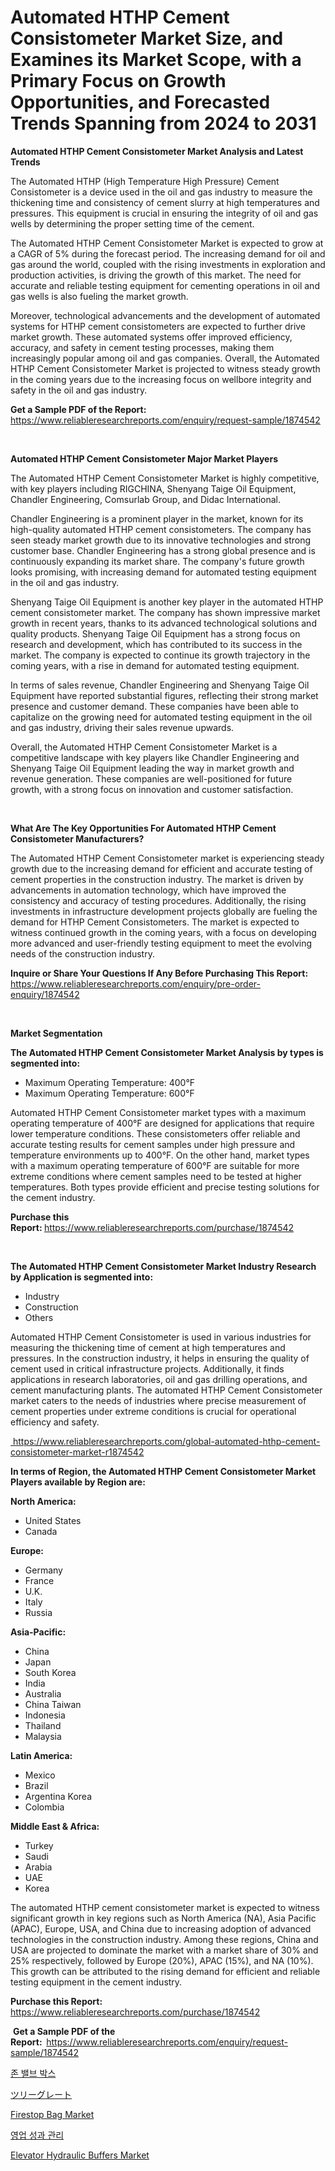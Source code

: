 <p><h1>Automated HTHP Cement Consistometer Market Size, and Examines its Market Scope, with a Primary Focus on Growth Opportunities, and Forecasted Trends Spanning from 2024 to 2031</h1></p><p><strong>Automated HTHP Cement Consistometer Market Analysis and Latest Trends</strong></p>
<p><p>The Automated HTHP (High Temperature High Pressure) Cement Consistometer is a device used in the oil and gas industry to measure the thickening time and consistency of cement slurry at high temperatures and pressures. This equipment is crucial in ensuring the integrity of oil and gas wells by determining the proper setting time of the cement.</p><p>The Automated HTHP Cement Consistometer Market is expected to grow at a CAGR of 5% during the forecast period. The increasing demand for oil and gas around the world, coupled with the rising investments in exploration and production activities, is driving the growth of this market. The need for accurate and reliable testing equipment for cementing operations in oil and gas wells is also fueling the market growth.</p><p>Moreover, technological advancements and the development of automated systems for HTHP cement consistometers are expected to further drive market growth. These automated systems offer improved efficiency, accuracy, and safety in cement testing processes, making them increasingly popular among oil and gas companies. Overall, the Automated HTHP Cement Consistometer Market is projected to witness steady growth in the coming years due to the increasing focus on wellbore integrity and safety in the oil and gas industry.</p></p>
<p><strong>Get a Sample PDF of the Report:&nbsp;</strong> <a href="https://www.reliableresearchreports.com/enquiry/request-sample/1874542">https://www.reliableresearchreports.com/enquiry/request-sample/1874542</a></p>
<p>&nbsp;</p>
<p><strong>Automated HTHP Cement Consistometer Major Market Players</strong></p>
<p><p>The Automated HTHP Cement Consistometer Market is highly competitive, with key players including RIGCHINA, Shenyang Taige Oil Equipment, Chandler Engineering, Comsurlab Group, and Didac International.</p><p>Chandler Engineering is a prominent player in the market, known for its high-quality automated HTHP cement consistometers. The company has seen steady market growth due to its innovative technologies and strong customer base. Chandler Engineering has a strong global presence and is continuously expanding its market share. The company's future growth looks promising, with increasing demand for automated testing equipment in the oil and gas industry.</p><p>Shenyang Taige Oil Equipment is another key player in the automated HTHP cement consistometer market. The company has shown impressive market growth in recent years, thanks to its advanced technological solutions and quality products. Shenyang Taige Oil Equipment has a strong focus on research and development, which has contributed to its success in the market. The company is expected to continue its growth trajectory in the coming years, with a rise in demand for automated testing equipment.</p><p>In terms of sales revenue, Chandler Engineering and Shenyang Taige Oil Equipment have reported substantial figures, reflecting their strong market presence and customer demand. These companies have been able to capitalize on the growing need for automated testing equipment in the oil and gas industry, driving their sales revenue upwards.</p><p>Overall, the Automated HTHP Cement Consistometer Market is a competitive landscape with key players like Chandler Engineering and Shenyang Taige Oil Equipment leading the way in market growth and revenue generation. These companies are well-positioned for future growth, with a strong focus on innovation and customer satisfaction.</p></p>
<p>&nbsp;</p>
<p><strong>What Are The Key Opportunities For Automated HTHP Cement Consistometer Manufacturers?</strong></p>
<p><p>The Automated HTHP Cement Consistometer market is experiencing steady growth due to the increasing demand for efficient and accurate testing of cement properties in the construction industry. The market is driven by advancements in automation technology, which have improved the consistency and accuracy of testing procedures. Additionally, the rising investments in infrastructure development projects globally are fueling the demand for HTHP Cement Consistometers. The market is expected to witness continued growth in the coming years, with a focus on developing more advanced and user-friendly testing equipment to meet the evolving needs of the construction industry.</p></p>
<p><strong>Inquire or Share Your Questions If Any Before Purchasing This Report:</strong> <a href="https://www.reliableresearchreports.com/enquiry/pre-order-enquiry/1874542">https://www.reliableresearchreports.com/enquiry/pre-order-enquiry/1874542</a></p>
<p>&nbsp;</p>
<p><strong>Market Segmentation</strong></p>
<p><strong>The Automated HTHP Cement Consistometer Market Analysis by types is segmented into:</strong></p>
<p><ul><li>Maximum Operating Temperature: 400°F</li><li>Maximum Operating Temperature: 600°F</li></ul></p>
<p><p>Automated HTHP Cement Consistometer market types with a maximum operating temperature of 400°F are designed for applications that require lower temperature conditions. These consistometers offer reliable and accurate testing results for cement samples under high pressure and temperature environments up to 400°F. On the other hand, market types with a maximum operating temperature of 600°F are suitable for more extreme conditions where cement samples need to be tested at higher temperatures. Both types provide efficient and precise testing solutions for the cement industry.</p></p>
<p><strong>Purchase this Report:&nbsp;</strong><a href="https://www.reliableresearchreports.com/purchase/1874542">https://www.reliableresearchreports.com/purchase/1874542</a></p>
<p>&nbsp;</p>
<p><strong>The Automated HTHP Cement Consistometer Market Industry Research by Application is segmented into:</strong></p>
<p><ul><li>Industry</li><li>Construction</li><li>Others</li></ul></p>
<p><p>Automated HTHP Cement Consistometer is used in various industries for measuring the thickening time of cement at high temperatures and pressures. In the construction industry, it helps in ensuring the quality of cement used in critical infrastructure projects. Additionally, it finds applications in research laboratories, oil and gas drilling operations, and cement manufacturing plants. The automated HTHP Cement Consistometer market caters to the needs of industries where precise measurement of cement properties under extreme conditions is crucial for operational efficiency and safety.</p></p>
<p><a href="https://www.reliableresearchreports.com/global-automated-hthp-cement-consistometer-market-r1874542">&nbsp;https://www.reliableresearchreports.com/global-automated-hthp-cement-consistometer-market-r1874542</a></p>
<p><strong>In terms of Region, the Automated HTHP Cement Consistometer Market Players available by Region are:</strong></p>
<p>
    <p> <strong> North America: </strong>
        <ul>
            <li>United States</li>
            <li>Canada</li>
        </ul>
        </p> 
    <p> <strong> Europe: </strong>
        <ul>
            <li>Germany</li>
            <li>France</li>
            <li>U.K.</li>
            <li>Italy</li>
            <li>Russia</li>
        </ul>
        </p> 
    <p> <strong> Asia-Pacific: </strong>
        <ul>
            <li>China</li>
            <li>Japan</li>
            <li>South Korea</li>
            <li>India</li>
            <li>Australia</li>
            <li>China Taiwan</li>
            <li>Indonesia</li>
            <li>Thailand</li>
            <li>Malaysia</li>
        </ul>
        </p> 
    <p> <strong> Latin America: </strong>
        <ul>
            <li>Mexico</li>
            <li>Brazil</li>
            <li>Argentina Korea</li>
            <li>Colombia</li>
        </ul>
        </p> 
    <p> <strong> Middle East & Africa: </strong>
        <ul>
            <li>Turkey</li>
            <li>Saudi</li>
            <li>Arabia</li>
            <li>UAE</li>
            <li>Korea</li>
        </ul>
    </p>
    </p>
<p><p>The automated HTHP cement consistometer market is expected to witness significant growth in key regions such as North America (NA), Asia Pacific (APAC), Europe, USA, and China due to increasing adoption of advanced technologies in the construction industry. Among these regions, China and USA are projected to dominate the market with a market share of 30% and 25% respectively, followed by Europe (20%), APAC (15%), and NA (10%). This growth can be attributed to the rising demand for efficient and reliable testing equipment in the cement industry.</p></p>
<p><strong>Purchase this Report: </strong><a href="https://www.reliableresearchreports.com/purchase/1874542">https://www.reliableresearchreports.com/purchase/1874542</a></p>
<p>&nbsp;<strong>Get a Sample PDF of the Report:&nbsp;&nbsp;</strong><a href="https://www.reliableresearchreports.com/enquiry/request-sample/1874542">https://www.reliableresearchreports.com/enquiry/request-sample/1874542</a></p>
<p><strong></strong></p>
<p><p><a href="https://medium.com/@clairhane2023/zone-valve-boxes-%EC%8B%9C%EC%9E%A5%EC%9D%80-%EC%8B%9C%EC%9E%A5-%EC%A0%90%EC%9C%A0%EC%9C%A8-%ED%81%AC%EA%B8%B0-%EB%B0%8F-2031%EB%85%84%EA%B9%8C%EC%A7%80-%EC%98%88%EC%83%81%EB%90%9C-%EC%98%88%EC%B8%A1%EC%97%90-%EC%A4%91%EC%A0%90%EC%9D%84-%EB%91%A1%EB%8B%88%EB%8B%A4-0838ca8a1ca3">존 밸브 박스</a></p><p><a href="https://github.com/bucuel854722/Market-Research-Report-List-1/blob/main/261422143817.md">ツリーグレート</a></p><p><a href="https://issuu.com/reportprime-2/docs/firestop-bag-market-size-2030.pptx">Firestop Bag Market</a></p><p><a href="https://github.com/bvubpqd5241630/Market-Research-Report-List-1/blob/main/829913040296.md">영업 성과 관리</a></p><p><a href="https://view.publitas.com/reportprime-1/elevator-hydraulic-buffers-market-size-reveals-the-best-marketing-channels-in-global-industry/">Elevator Hydraulic Buffers Market</a></p></p>